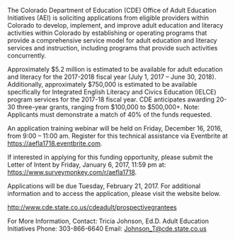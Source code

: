 The Colorado Department of Education (CDE) Office of Adult Education Initiatives (AEI) is soliciting applications from eligible providers within Colorado to develop, implement, and improve adult education and literacy activities within Colorado by establishing or operating programs that provide a comprehensive service model for adult education and literacy services and instruction, including programs that provide such activities concurrently.

Approximately $5.2 million is estimated to be available for adult education and literacy for the 2017-2018 fiscal year (July 1, 2017 – June 30, 2018). Additionally, approximately $750,000 is estimated to be available specifically for Integrated English Literacy and Civics Education (IELCE) program services for the 2017-18 fiscal year. CDE anticipates awarding 20-30 three-year grants, ranging from $100,000 to $500,000+. Note: Applicants must demonstrate a match of 40% of the funds requested.

An application training webinar will be held on Friday, December 16, 2016, from 9:00 – 11:00 am. Register for this technical assistance via Eventbrite at <https://aefla1718.eventbrite.com>.

If interested in applying for this funding opportunity, please submit the Letter of Intent by Friday, January 6, 2017, 11:59 pm at: <https://www.surveymonkey.com/r/aefla1718>.

Applications will be due Tuesday, February 21, 2017. For additional information and to access the application, please visit the website below.

<http://www.cde.state.co.us/cdeadult/prospectivegrantees>

For More Information, Contact:
Tricia Johnson, Ed.D.
Adult Education Initiatives
Phone: 303-866-6640
Email: Johnson_T@cde.state.co.us
